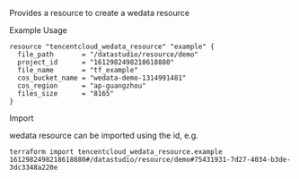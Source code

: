 Provides a resource to create a wedata resource

Example Usage

```hcl
resource "tencentcloud_wedata_resource" "example" {
  file_path       = "/datastudio/resource/demo"
  project_id      = "1612982498218618880"
  file_name       = "tf_example"
  cos_bucket_name = "wedata-demo-1314991481"
  cos_region      = "ap-guangzhou"
  files_size      = "8165"
}
```

Import

wedata resource can be imported using the id, e.g.

```
terraform import tencentcloud_wedata_resource.example 1612982498218618880#/datastudio/resource/demo#75431931-7d27-4034-b3de-3dc3348a220e
```